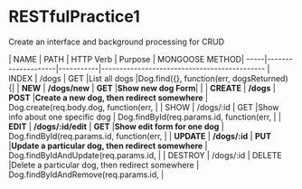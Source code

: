 # RESTfulPractice1
Create an interface and background processing for CRUD


| NAME   |   PATH           | HTTP Verb  |   Purpose  | MONGOOSE METHOD|
-----|--------------------|-----------|---------------------------------------------
| INDEX   |  /dogs          |   GET     |List all dogs |Dog.find({}, function(err, dogsReturned){|
| **NEW**     | **/dogs/new**    |   **GET**   |**Show new dog Form**|  |
| **CREATE**  | **/dogs**      |  **POST**  |**Create a new dog, then redirect somewhere** | Dog.create(req.body.dog, function(err, |
| SHOW    |  /dogs/:id      |   GET     |Show info about one specific dog | Dog.findById(req.params.id, function(err, |
| **EDIT**    |  **/dogs/:id/edit** |   **GET**     |**Show edit form for one dog** | Dog.findById(req.params.id, function(err, |
| **UPDATE**  |  **/dogs/:id**      |   **PUT**     |**Update a particular dog, then redirect somewhere** | Dog.findByIdAndUpdate(req.params.id, |
| DESTROY |  /dogs/:id      |   DELETE  |Delete a particular dog, then redirect somewhere | Dog.findByIdAndRemove(req.params.id, |



